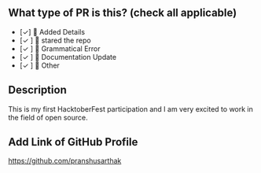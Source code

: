 ## What type of PR is this? (check all applicable)


- [✓] 🚀 Added Details
- [✓ ] 🌟 stared the repo
- [✓ ] 🐛 Grammatical Error
- [✓ ] 📝 Documentation Update
- [✓ ] 🚩 Other

## Description
This is my first HacktoberFest participation and I am very excited to work in the field of open source.


## Add Link of GitHub Profile
https://github.com/pranshusarthak

